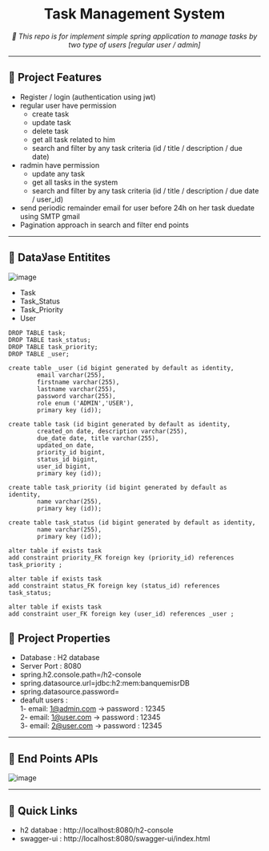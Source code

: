 <p align="center">
    <h1 align="center">Task Management System</h1>
</p>
<p align="center">
    <em> 📖 This repo is for implement simple spring application to manage tasks by two type of users [regular user / admin]</em>
  </br>
</p>

---

## 📍 Project Features
- Register / login (authentication using jwt)
- regular user have permission
    - create task
    - update task
    - delete task
    - get all task related to him
    - search and filter by any task criteria (id / title / description / due date)
- radmin have permission
    - update any task
    - get all tasks in the system
    - search and filter by any task criteria (id / title / description / due date / user_id)
- send periodic remainder email for user before 24h on her task duedate using SMTP gmail
- Pagination approach in search and filter end points

---

## 📍 Dataلاase Entitites
![image](https://github.com/user-attachments/assets/76fbc284-e8d1-48f9-99f9-8612d8915b9a)
</br>
- Task
- Task_Status
- Task_Priority
- User
``` mysql
DROP TABLE task;
DROP TABLE task_status;
DROP TABLE task_priority;
DROP TABLE _user;

create table _user (id bigint generated by default as identity,
        email varchar(255),
        firstname varchar(255),
        lastname varchar(255),
        password varchar(255),
        role enum ('ADMIN','USER'),
        primary key (id));

create table task (id bigint generated by default as identity,
        created_on date, description varchar(255),
        due_date date, title varchar(255),
        updated_on date,
        priority_id bigint,
        status_id bigint,
        user_id bigint,
        primary key (id));

create table task_priority (id bigint generated by default as identity,
        name varchar(255),
        primary key (id));

create table task_status (id bigint generated by default as identity,
        name varchar(255),
        primary key (id));

alter table if exists task
add constraint priority_FK foreign key (priority_id) references task_priority ;

alter table if exists task
add constraint status_FK foreign key (status_id) references task_status;

alter table if exists task
add constraint user_FK foreign key (user_id) references _user ;
```


## 📍 Project Properties
- Database : H2 database
- Server Port : 8080
- spring.h2.console.path=/h2-console
- spring.datasource.url=jdbc:h2:mem:banquemisrDB
- spring.datasource.password=
- deafult users :
  </br>
  1- email: 1@admin.com -> password : 12345
  </br>
  2- email: 1@user.com  ->  password : 12345
  </br>
  3- email: 2@user.com  -> password : 12345
  </br>

---

## 📍 End Points APIs
![image](https://github.com/user-attachments/assets/617c1890-b8a0-4480-8be0-5dea70e16b26)

---


## 🔗 Quick Links 
- h2 databae : http://localhost:8080/h2-console
- swagger-ui : http://localhost:8080/swagger-ui/index.html

